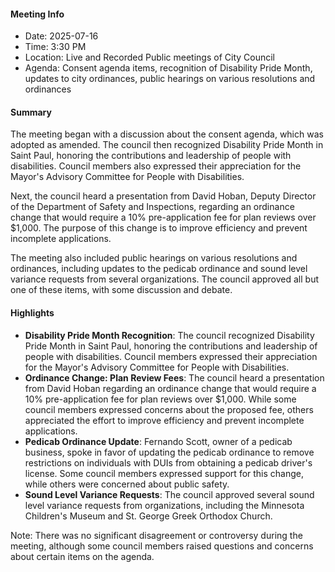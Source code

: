 #### Meeting Info
* Date: 2025-07-16
* Time: 3:30 PM
* Location: Live and Recorded Public meetings of City Council
* Agenda: Consent agenda items, recognition of Disability Pride Month, updates to city ordinances, public hearings on various resolutions and ordinances

#### Summary
The meeting began with a discussion about the consent agenda, which was adopted as amended. The council then recognized Disability Pride Month in Saint Paul, honoring the contributions and leadership of people with disabilities. Council members also expressed their appreciation for the Mayor's Advisory Committee for People with Disabilities.

Next, the council heard a presentation from David Hoban, Deputy Director of the Department of Safety and Inspections, regarding an ordinance change that would require a 10% pre-application fee for plan reviews over $1,000. The purpose of this change is to improve efficiency and prevent incomplete applications.

The meeting also included public hearings on various resolutions and ordinances, including updates to the pedicab ordinance and sound level variance requests from several organizations. The council approved all but one of these items, with some discussion and debate.

#### Highlights

* **Disability Pride Month Recognition**: The council recognized Disability Pride Month in Saint Paul, honoring the contributions and leadership of people with disabilities. Council members expressed their appreciation for the Mayor's Advisory Committee for People with Disabilities.
* **Ordinance Change: Plan Review Fees**: The council heard a presentation from David Hoban regarding an ordinance change that would require a 10% pre-application fee for plan reviews over $1,000. While some council members expressed concerns about the proposed fee, others appreciated the effort to improve efficiency and prevent incomplete applications.
* **Pedicab Ordinance Update**: Fernando Scott, owner of a pedicab business, spoke in favor of updating the pedicab ordinance to remove restrictions on individuals with DUIs from obtaining a pedicab driver's license. Some council members expressed support for this change, while others were concerned about public safety.
* **Sound Level Variance Requests**: The council approved several sound level variance requests from organizations, including the Minnesota Children's Museum and St. George Greek Orthodox Church.

Note: There was no significant disagreement or controversy during the meeting, although some council members raised questions and concerns about certain items on the agenda.

